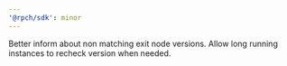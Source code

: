 ```yaml
---
'@rpch/sdk': minor
---
```


Better inform about non matching exit node versions.
Allow long running instances to recheck version when needed.
